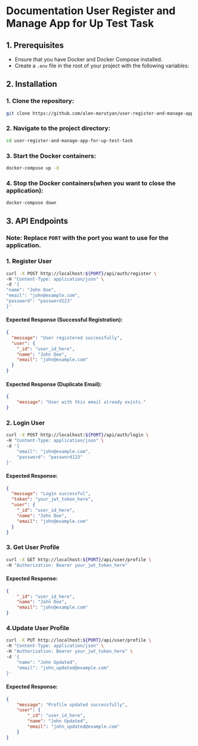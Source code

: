 # Documentation User Register and Manage App for Up Test Task  

## 1. Prerequisites

- Ensure that you have Docker and Docker Compose installed.
- Create a `.env` file in the root of your project with the following variables:


## 2. Installation

### 1. Clone the repository:
```bash
git clone https://github.com/alen-marutyan/user-register-and-manage-app-for-up-test-task.git
```

### 2. Navigate to the project directory:
```bash
cd user-register-and-manage-app-for-up-test-task
```  

### 3. Start the Docker containers:
```bash
docker-compose up -d
```
### 4. Stop the Docker containers(when you want to close the application):
```bash
docker-compose down
```
   

## 3. API Endpoints

### Note: Replace `PORT` with the port you want to use for the application.

### 1. Register User

```bash 
curl -X POST http://localhost:${PORT}/api/auth/register \
-H "Content-Type: application/json" \
-d '{
"name": "John Doe",
"email": "john@example.com",
"password": "password123"
}'
```
#### Expected Response (Successful Registration):

```json
{
  "message": "User registered successfully",
  "user": {
    "_id": "user_id_here",
    "name": "John Doe",
    "email": "john@example.com"
  }
}

```

#### Expected Response (Duplicate Email):

```json
{
    "message": "User with this email already exists."
}
```


### 2. Login User

```bash
curl -X POST http://localhost:${PORT}/api/auth/login \
-H "Content-Type: application/json" \
-d '{
    "email": "john@example.com",
    "password": "password123"
}'
```

#### Expected Response:

```json
{
  "message": "Login successful",
  "token": "your_jwt_token_here",
  "user": {
    "_id": "user_id_here",
    "name": "John Doe",
    "email": "john@example.com"
  }
}
```


### 3. Get User Profile

```bash
curl -X GET http://localhost:${PORT}/api/user/profile \
-H "Authorization: Bearer your_jwt_token_here"
```

#### Expected Response:

```json
{
    "_id": "user_id_here",
    "name": "John Doe",
    "email": "john@example.com"
}
```

### 4.Update User Profile

```bash
curl -X PUT http://localhost:${PORT}/api/user/profile \
-H "Content-Type: application/json" \
-H "Authorization: Bearer your_jwt_token_here" \
-d '{
    "name": "John Updated",
    "email": "john_updated@example.com"
}'
```

#### Expected Response:

```json
{
    "message": "Profile updated successfully",
    "user": {
        "_id": "user_id_here",
        "name": "John Updated",
        "email": "john_updated@example.com"
    }
}
```
